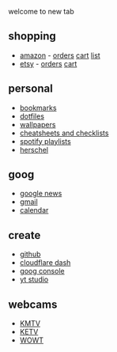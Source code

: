 <!-- ## new tab -->
welcome to <span id="prefix"></span>new tab<span id="suffix"></span>

## shopping
- [amazon](https://amazon.com) - [orders](https://amazon.com/your-orders) [cart](https://www.amazon.com/gp/aw/c) [list](https://www.amazon.com/hz/wishlist/ls)
- [etsy](https://etsy.com) - [orders](https://www.etsy.com/your/purchases) [cart](https://www.etsy.com/cart)

## personal
- [bookmarks](../links/bookmarks.md)
- [dotfiles](https://github.com/buckmanc/dotfiles)
- [wallpapers](https://wallpapers.buckman.cc)
- [cheatsheets and checklists](../index.md)
- [spotify playlists](../links/spotify_playlists.md)
- [herschel](http://herschel.local)

## goog
- [google news](https://news.google.com)
- [gmail](https://mail.google.com/mail/u/0/#all)
- [calendar](https://calendar.google.com)

## create
- [github](https://github.com)
- [cloudflare dash](https://dash.cloudflare.com)
- [goog console](https://console.cloud.google.com)
- [yt studio](https://studio.youtube.com)

## webcams
- [KMTV](https://www.3newsnow.com/weather/weather-cams)
- [KETV](https://www.ketv.com/article/skycams/8071873)
- [WOWT](https://www.wowt.com/weather/cams/)
